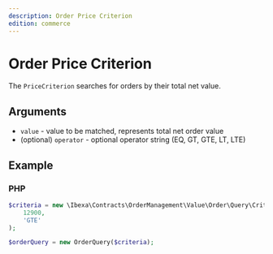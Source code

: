```yaml
---
description: Order Price Criterion
edition: commerce
---
```


# Order Price Criterion

The `PriceCriterion` searches for orders by their total net value.

## Arguments

- `value` - value to be matched, represents total net order value
- (optional) `operator` - optional operator string (EQ, GT, GTE, LT, LTE)

## Example

### PHP

``` php
$criteria = new \Ibexa\Contracts\OrderManagement\Value\Order\Query\Criterion\PriceCriterion(
    12900,
    'GTE'
);

$orderQuery = new OrderQuery($criteria);
```
